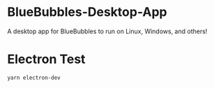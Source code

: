 # BlueBubbles-Desktop-App
A desktop app for BlueBubbles to run on Linux, Windows, and others!

# Electron Test
```yarn electron-dev```